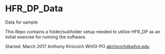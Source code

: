 # HFR_DP_Data
Data for sample

This Repo contains a folder/subfolder setup needed to utilize HFR_DP as an initial exercise for running the software.


Started: March 2017
Anthony Kirincich
WHOI-PO
akirincich@whoi.edu


